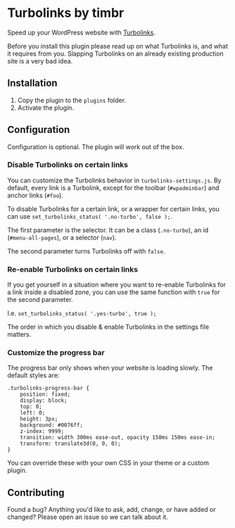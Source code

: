 # Turbolinks by timbr

Speed up your WordPress website with [Turbolinks](https://github.com/turbolinks/turbolinks).

Before you install this plugin please read up on what Turbolinks is, and what it requires from you. Slapping Turbolinks on an already existing production site is a very bad idea.

## Installation

1. Copy the plugin to the `plugins` folder.
1. Activate the plugin.

## Configuration

Configuration is optional. The plugin will work out of the box.

### Disable Turbolinks on certain links

You can customize the Turbolinks behavior in `turbolinks-settings.js`. By default, every link is a Turbolink, except for the toolbar (`#wpadminbar`) and anchor links (`#foo`).

To disable Turbolinks for a certain link, or a wrapper for certain links, you can use `set_turbolinks_status( '.no-turbo', false );`.

The first parameter is the selector. It can be a class (`.no-turbo`), an id (`#menu-all-pages`), or a selector (`nav`).

The second parameter turns Turbolinks off with `false`.

### Re-enable Turbolinks on certain links

If you get yourself in a situation where you want to re-enable Turbolinks for a link inside a disabled zone, you can use the same function with `true` for the second parameter.

I.e. `set_turbolinks_status( '.yes-turbo', true );`

The order in which you disable & enable Turbolinks in the settings file matters.

### Customize the progress bar

The progress bar only shows when your website is loading slowly. The default styles are:

```
.turbolinks-progress-bar {
    position: fixed;
    display: block;
    top: 0;
    left: 0;
    height: 3px;
    background: #0076ff;
    z-index: 9999;
    transition: width 300ms ease-out, opacity 150ms 150ms ease-in;
    transform: translate3d(0, 0, 0);
}
```

You can override these with your own CSS in your theme or a custom plugin.

## Contributing

Found a bug? Anything you'd like to ask, add, change, or have added or changed? Please open an issue so we can talk about it.
